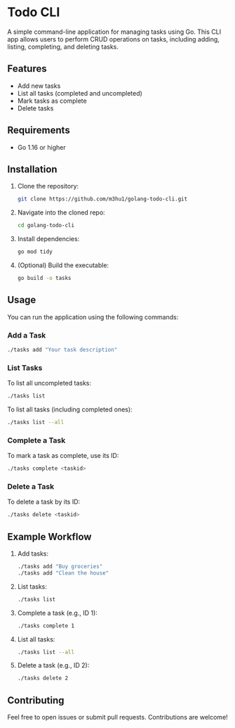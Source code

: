# Todo CLI

A simple command-line application for managing tasks using Go. This CLI app allows users to perform CRUD operations on tasks, including adding, listing, completing, and deleting tasks.

## Features

- Add new tasks
- List all tasks (completed and uncompleted)
- Mark tasks as complete
- Delete tasks

## Requirements

- Go 1.16 or higher

## Installation

1. Clone the repository:

   ```bash
   git clone https://github.com/m3hu1/golang-todo-cli.git
   ```
2. Navigate into the cloned repo:
   ```bash
   cd golang-todo-cli
   ```
2. Install dependencies:

   ```bash
   go mod tidy
   ```

3. (Optional) Build the executable:

   ```bash
   go build -o tasks
   ```

## Usage

You can run the application using the following commands:

### Add a Task

```bash
./tasks add "Your task description"
```

### List Tasks

To list all uncompleted tasks:

```bash
./tasks list
```

To list all tasks (including completed ones):

```bash
./tasks list --all
```

### Complete a Task

To mark a task as complete, use its ID:

```bash
./tasks complete <taskid>
```

### Delete a Task

To delete a task by its ID:

```bash
./tasks delete <taskid>
```

## Example Workflow

1. Add tasks:
   ```bash
   ./tasks add "Buy groceries"
   ./tasks add "Clean the house"
   ```

2. List tasks:
   ```bash
   ./tasks list
   ```

3. Complete a task (e.g., ID 1):
   ```bash
   ./tasks complete 1
   ```

4. List all tasks:
   ```bash
   ./tasks list --all
   ```

5. Delete a task (e.g., ID 2):
   ```bash
   ./tasks delete 2
   ```

## Contributing

Feel free to open issues or submit pull requests. Contributions are welcome!

